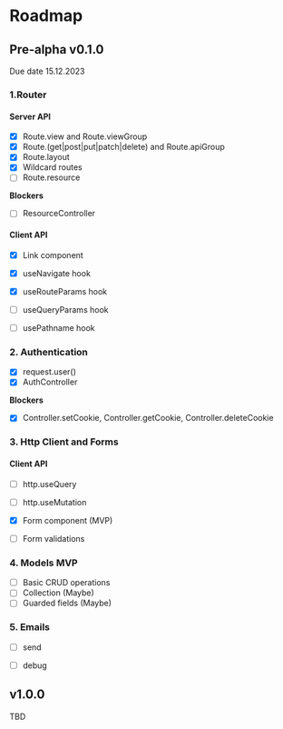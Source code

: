 # Roadmap

## Pre-alpha v0.1.0 
Due date 15.12.2023

### 1.Router

#### Server API

- [x] Route.view and Route.viewGroup
- [x] Route.(get|post|put|patch|delete) and Route.apiGroup
- [x] Route.layout
- [x] Wildcard routes
- [ ] Route.resource

**Blockers**
- [ ] ResourceController

#### Client API

- [x] Link component
- [x] useNavigate hook
- [x] useRouteParams hook
- [ ] useQueryParams hook
- [ ] usePathname hook


### 2. Authentication 

- [x] request.user()
- [x] AuthController

**Blockers**
- [x] Controller.setCookie, Controller.getCookie, Controller.deleteCookie


### 3. Http Client and Forms

#### Client API

- [ ] http.useQuery
- [ ] http.useMutation
- [x] Form component (MVP)
- [ ] Form validations


### 4. Models MVP

- [ ] Basic CRUD operations
- [ ] Collection (Maybe)
- [ ] Guarded fields (Maybe)

### 5. Emails

- [ ] send
- [ ] debug


## v1.0.0

TBD
